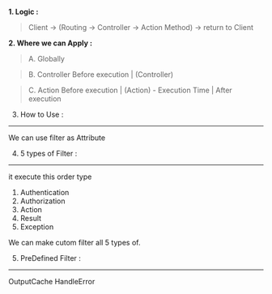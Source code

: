 **1. Logic :** 
> Client -> (Routing -> Controller -> Action Method) -> return to Client


**2. Where we can Apply :**
> A. Globally

> B. Controller 
Before execution
    |
(Controller)
  
  
> C. Action 
Before execution
    |
(Action) - Execution Time
    |
After execution

3. How to Use :
---------------
We can use filter as Attribute 

4. 5 types of Filter :
----------------------
it execute this order type
1. Authentication
2. Authorization
3. Action
4. Result
5. Exception

We can make cutom filter all 5 types of.

5. PreDefined Filter :
----------------------
OutputCache
HandleError



